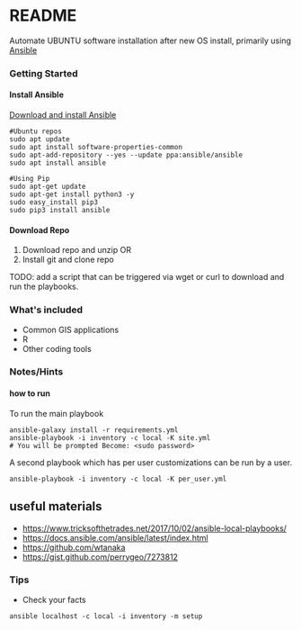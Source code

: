 # README #
Automate UBUNTU software installation after new OS install, primarily using [Ansible](https://www.ansible.com/)

### Getting Started ###

#### Install Ansible ####

[Download and install Ansible](https://docs.ansible.com/ansible/latest/installation_guide/intro_installation.html?extIdCarryOver=true&sc_cid=701f2000001OH7YAAW#latest-releases-via-apt-ubuntu)

```
#Ubuntu repos
sudo apt update
sudo apt install software-properties-common
sudo apt-add-repository --yes --update ppa:ansible/ansible
sudo apt install ansible
```

```
#Using Pip
sudo apt-get update
sudo apt-get install python3 -y
sudo easy_install pip3
sudo pip3 install ansible
```

#### Download Repo ####

1. Download repo and unzip
OR
1. Install git and clone repo

TODO: add a script that can be triggered via wget or curl to download and run the playbooks.

### What's included ###

* Common GIS applications
* R
* Other coding tools

### Notes/Hints ###

#### how to run ####
To run the main playbook
```
ansible-galaxy install -r requirements.yml
ansible-playbook -i inventory -c local -K site.yml
# You will be prompted Become: <sudo password>
```

A second playbook which has per user customizations can be run by a user.
```
ansible-playbook -i inventory -c local -K per_user.yml
```
## useful materials ##
* https://www.tricksofthetrades.net/2017/10/02/ansible-local-playbooks/
* https://docs.ansible.com/ansible/latest/index.html
* https://github.com/wtanaka
* https://gist.github.com/perrygeo/7273812

### Tips ###

* Check your facts
```
ansible localhost -c local -i inventory -m setup
```
